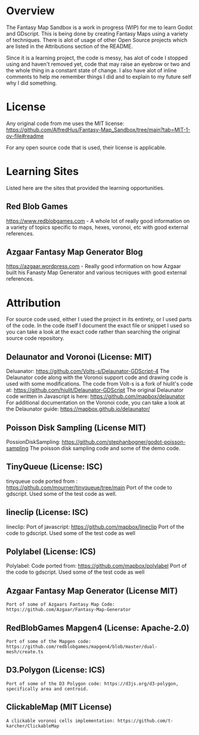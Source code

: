 # Overview
The Fantasy Map Sandbox is a work in progress (WIP) for me to learn Godot and GDscript. This is being done by creating Fantasy Maps using a variety of techniques. There is alot of usage of other Open Source projects which are listed in the Attributions section of the README.

Since it is a learning project, the code is messy, has alot of code I stopped using and haven't removed yet, code that may raise an eyebrow or two and the whole thing in a constant state of change. I also have alot of inline comments to help me remember things I did and to explain to my future self why I did something.

# License
Any original code from me uses the MIT license: https://github.com/AlfredHus/Fantasy-Map_Sandbox/tree/main?tab=MIT-1-ov-file#readme

For any open source code that is used, their license is applicable.

# Learning Sites
Listed here are the sites that provided the learning opportunities. <br/>
## Red Blob Games
https://www.redblobgames.com - A whole lot of really good information on a variety of topics specific to maps, hexes, voronoi, etc with good external references.
## Azgaar Fantasy Map Generator Blog
https://azgaar.wordpress.com - Really good information on how Azgaar built his Fanasty Map Generator and various tecniques with good external references.

# Attribution
For source code used, either I used the project in its entirety, or I used parts of the code. In the code itself I document the exact file or snippet I used so you can take a look at the exact code rather than searching the original source code repository.
## Delaunator and Voronoi (License: MIT)
Deluanator: https://github.com/Volts-s/Delaunator-GDScript-4
   The Delaunator code along with the Voronoi support code and drawing code is used with some modifications.
   The code from Volt-s is a fork of hiulit's code at: https://github.com/hiulit/Delaunator-GDScript
   The original Delaunator code written in Javascript is here: https://github.com/mapbox/delaunator
   For additional documentation on the Voronoi code, you can take a look at the Delaunator guide:
   https://mapbox.github.io/delaunator/
## Poisson Disk Sampling (License MIT)
PossionDiskSampling: https://github.com/stephanbogner/godot-poisson-sampling
   The poisson disk sampling code and some of the demo code.
## TinyQueue (License: ISC)
tinyqueue code ported from : https://github.com/mourner/tinyqueue/tree/main
   Port of the code to gdscript. Used some of the test code as well.
## lineclip (License: ISC)
lineclip: Port of javascript: https://github.com/mapbox/lineclip
   Port of the code to gdscript. Used some of the test code as well
## Polylabel (License: ICS)
Polylabel: Code ported from: https://github.com/mapbox/polylabel
   Port of the code to gdscript. Used some of the test code as well
## Azgaar Fantasy Map Generator (License MIT)
	Port of some of Azgaars Fantasy Map Code: https://github.com/Azgaar/Fantasy-Map-Generator
## RedBlobGames Mapgen4 (License: Apache-2.0)
	Port of some of the Mapgen code: https://github.com/redblobgames/mapgen4/blob/master/dual-mesh/create.ts
## D3.Polygon  (License: ICS)
	Port of some of the D3 Polygon code: https://d3js.org/d3-polygon, specifically area and centroid.
## ClickableMap (MIT License)
	A clickable voronoi cells implementation: https://github.com/t-karcher/ClickableMap
